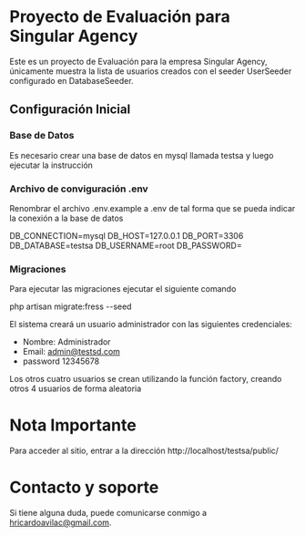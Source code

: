 # Proyecto de Evaluación para Singular Agency

Este es un proyecto de Evaluación para la empresa Singular Agency, únicamente muestra la lista de usuarios creados con el seeder UserSeeder configurado en DatabaseSeeder.

## Configuración Inicial

### Base de Datos
Es necesario crear una base de datos en mysql llamada testsa y luego ejecutar la instrucción

### Archivo de conviguración .env

Renombrar el archivo .env.example a .env de tal forma que se pueda indicar la conexión a la base de datos

DB_CONNECTION=mysql
DB_HOST=127.0.0.1
DB_PORT=3306
DB_DATABASE=testsa
DB_USERNAME=root
DB_PASSWORD=

### Migraciones

Para ejecutar las migraciones ejecutar el siguiente comando

php artisan migrate:fress --seed

El sistema creará un usuario administrador con las siguientes credenciales:
* Nombre:   Administrador
* Email:    admin@testsd.com
* password  12345678

Los otros cuatro usuarios se crean utilizando la función factory, creando otros 4 usuarios de forma aleatoria

# Nota Importante
Para acceder al sitio, entrar a la dirección http://localhost/testsa/public/


# Contacto y soporte
Si tiene alguna duda, puede comunicarse conmigo a hricardoavilac@gmail.com.
